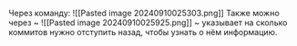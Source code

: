 Через команду:
![[Pasted image 20240910025303.png]]
Также можно через ~
![[Pasted image 20240910025925.png]]
~ указывает на сколько коммитов нужно отступить назад, чтобы узнать о нём информацию.